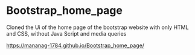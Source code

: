 # Bootstrap_home_page
Cloned the Ui of the home page of the bootstrap website with only HTML and CSS, without Java Script and media queries

https://mananag-1784.github.io/Bootstrap_home_page/
